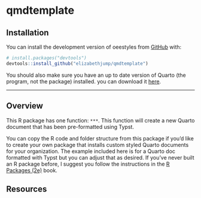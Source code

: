 
<!-- README.md is generated from README.Rmd. Please edit that file -->

# qmdtemplate

## Installation

You can install the development version of oeestyles from
[GitHub](https://github.com/) with:

``` r
# install.packages("devtools")
devtools::install_github("elizabethjump/qmdtemplate")
```

You should also make sure you have an up to date version of Quarto (the
program, not the package) installed. you can download it
[here](https://quarto.org/docs/blog/posts/2024-11-25-1.6-release/).

------------------------------------------------------------------------

## Overview

This R package has one function: `***`. This function will create a new
Quarto document that has been pre-formatted using Typst.

You can copy the R code and folder structure from this package if you’d
like to create your own package that installs custom styled Quarto
documents for your organization. The example included here is for a
Quarto doc formatted with Typst but you can adjust that as desired. If
you’ve never built an R package before, I suggest you follow the
instructions in the [R Packages (2e)](https://r-pkgs.org/) book.

## Resources
